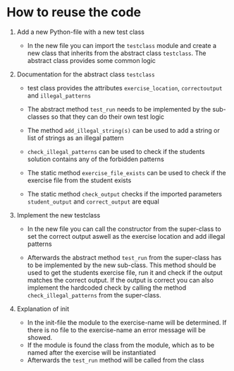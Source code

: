 # How to reuse the code
1. Add a new Python-file with a new test class
    - In the new file you can import the `testclass` module and create a new class that inherits from the abstract class `testclass`. The abstract class provides some common logic

2. Documentation for the abstract class `testclass`
    - test class provides the attributes `exercise_location`, `correctoutput` and `illegal_patterns`

    - The abstract method `test_run` needs to be implemented by the sub-classes so that they can do their own test logic

    - The method `add_illegal_string(s)` can be used to add a string or list of strings as an illegal pattern

    - `check_illegal_patterns` can be used to check if the students solution contains any of the forbidden patterns

    - The static method `exercise_file_exists` can be used to check if the exercise file from the student exists

    - The static method `check_output` checks if the imported parameters `student_output` and `correct_output` are equal

    
3. Implement the new testclass
    - In the new file you can call the constructor from the super-class to set the correct output aswell as the exercise location and add illegal patterns

    - Afterwards the abstract method `test_run` from the super-class has to be implemented by the new sub-class. This method should be used to get the students exercise file, run it and check if the output matches the correct output. If the output is correct you can also implement the hardcoded check by calling the method `check_illegal_patterns` from the super-class.

3. Explanation of init
    - In the init-file the module to the exercise-name will be determined. If there is no file to the exercise-name an error message will be showed.
    - If the module is found the class from the module, which as to be named after the exercise will be instantiated
    - Afterwards the `test_run` method will be called from the class